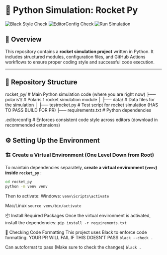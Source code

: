 # 🚀 Python Simulation: Rocket Py

![Black Style Check](https://github.com/Five-Dynamics/rocket-flight-sim/actions/workflows/python-black-style-enforce.yaml/badge.svg) ![EditorConfig Check](https://github.com/Five-Dynamics/rocket-flight-sim/actions/workflows/python-editor-config.yaml/badge.svg) ![Run Simulation](https://github.com/Five-Dynamics/rocket-flight-sim/actions/workflows/python-test_build.yaml/badge.svg)

## 📌 Overview
This repository contains a **rocket simulation project** written in Python. It includes structured modules, configuration files, and GitHub Actions workflows to ensure proper coding style and successful code execution.

---

## 📂 **Repository Structure**
rocket_py/ # Main Python simulation code (where you are right now)
 ├── polaris1/ # Polaris 1 rocket simulation module │ ├── data/ # Data files for the simulation │
 ├── testrocket.py # Test script for rocket simulation (HAS TO PASS BUILD FOR PR)
 ├── requirements.txt # Python dependencies

.editorconfig # Enforces consistent code style across editors (download in recommended extensions)


## ⚙️ **Setting Up the Environment**
### 🏗️ **Create a Virtual Environment (One Level Down from Root)**
To maintain dependencies separately, **create a virtual environment (`venv`) inside `rocket_py`** :
```sh
cd rocket_py
python -m venv venv
```
Then to activate:
Windows:
`venv\Scripts\activate`

Mac/Linux
`source venv/bin/activate`

📦 Install Required Packages
Once the virtual environment is activated, install the dependencies:
`pip install -r requirements.txt`

🎨 Checking Code Formatting
This project uses Black to enforce code formatting. YOUR PR WILL FAIL IF THIS DOESN'T PASS
`black --check .`

Can autoformat to pass (Make sure to check the changes)
`black .`

